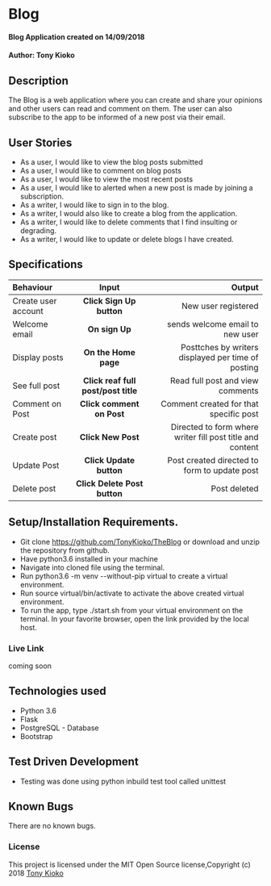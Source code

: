 # Blog
#### Blog Application created on 14/09/2018
#### Author: **Tony Kioko**
## Description
The Blog is a web application where you can create and share your opinions and other users can read and comment on them. The user can also subscribe to the app to be informed of a new post via their email.

## User Stories
* As a user, I would like to view the blog posts submitted
* As a user, I would like to comment on blog posts
* As a user, I would like to view the most recent posts
* As a user, I would like to alerted when a new post is made by joining a subscription.
* As a writer, I would like to sign in to the blog.
* As a writer, I would also like to create a blog from the application.
* As a writer, I would like to delete comments that I find insulting or degrading.
* As a writer, I would like to update or delete blogs I have created.


## Specifications
| Behaviour | Input | Output |
| :---------------- | :---------------: | ------------------: |
| Create user account | **Click Sign Up button** | New user registered |
| Welcome email | **On sign Up** | sends welcome email to new user|
| Display posts | **On the Home page** | Posttches by writers displayed per time of posting |
| See full post | **Click reaf full post/post title** | Read full post and view comments |
| Comment on Post | **Click comment on Post**  | Comment created for that specific post |
| Create post | **Click New Post**  | Directed to form where writer fill post title and content  |
| Update Post | **Click Update button** | Post created directed to form to update post |
| Delete post | **Click Delete Post button** | Post deleted |


## Setup/Installation Requirements.
* Git clone https://github.com/TonyKioko/TheBlog or download and unzip the repository from github.
* Have python3.6 installed in your machine
* Navigate into cloned file using the terminal.
* Run python3.6 -m venv --without-pip virtual to create a virtual environment.
* Run source virtual/bin/activate to activate the above created virtual environment.
* To run the app, type ./start.sh from your virtual environment on the terminal. In your favorite browser, open the link provided by the local host.

### Live Link ###
coming soon

## Technologies used ##

* Python 3.6
* Flask
* PostgreSQL - Database
* Bootstrap

## Test Driven Development
* Testing was done using python inbuild test tool called unittest


## Known Bugs 
There are no known bugs.

 
### License
This project is licensed under the MIT Open Source license,Copyright (c) 2018 [Tony Kioko](https://github.com/tonykioko/)
